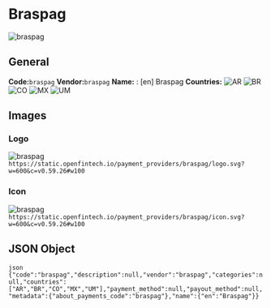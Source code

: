 # Braspag 
![braspag](https://static.openfintech.io/payment_providers/braspag/logo.svg?w=600&c=v0.59.26#w100) 
## General 
**Code:**`braspag` 
**Vendor:**`braspag` 
**Name:** 
:	[en] Braspag 
**Countries:** 
![AR](https://cdnjs.cloudflare.com/ajax/libs/flag-icon-css/3.3.0/flags/4x3/AR.svg#w24) 
![BR](https://cdnjs.cloudflare.com/ajax/libs/flag-icon-css/3.3.0/flags/4x3/BR.svg#w24) 
![CO](https://cdnjs.cloudflare.com/ajax/libs/flag-icon-css/3.3.0/flags/4x3/CO.svg#w24) 
![MX](https://cdnjs.cloudflare.com/ajax/libs/flag-icon-css/3.3.0/flags/4x3/MX.svg#w24) 
![UM](https://cdnjs.cloudflare.com/ajax/libs/flag-icon-css/3.3.0/flags/4x3/UM.svg#w24) 
 
## Images 
### Logo 
![braspag](https://static.openfintech.io/payment_providers/braspag/logo.svg?w=600&c=v0.59.26#w100) 
``` https://static.openfintech.io/payment_providers/braspag/logo.svg?w=600&c=v0.59.26#w100 ``` 
### Icon 
![braspag](https://static.openfintech.io/payment_providers/braspag/icon.svg?w=600&c=v0.59.26#w100) 
``` https://static.openfintech.io/payment_providers/braspag/icon.svg?w=600&c=v0.59.26#w100 ``` 
## JSON Object 
```json {"code":"braspag","description":null,"vendor":"braspag","categories":null,"countries":["AR","BR","CO","MX","UM"],"payment_method":null,"payout_method":null,"metadata":{"about_payments_code":"braspag"},"name":{"en":"Braspag"}} ``` 
